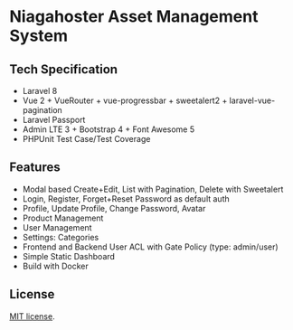 # Niagahoster Asset Management System

## Tech Specification

-   Laravel 8
-   Vue 2 + VueRouter + vue-progressbar + sweetalert2 + laravel-vue-pagination
-   Laravel Passport
-   Admin LTE 3 + Bootstrap 4 + Font Awesome 5
-   PHPUnit Test Case/Test Coverage

## Features

-   Modal based Create+Edit, List with Pagination, Delete with Sweetalert
-   Login, Register, Forget+Reset Password as default auth
-   Profile, Update Profile, Change Password, Avatar
-   Product Management
-   User Management
-   Settings: Categories
-   Frontend and Backend User ACL with Gate Policy (type: admin/user)
-   Simple Static Dashboard
-   Build with Docker

## License

[MIT license](https://opensource.org/licenses/MIT).
